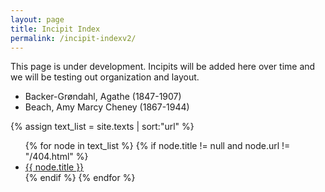 ```yaml
---
layout: page
title: Incipit Index
permalink: /incipit-indexv2/
---
```


This page is under development. Incipits will be added here over time and we will be testing out organization and layout.


- Backer-Grøndahl, Agathe (1847-1907)
- Beach, Amy Marcy Cheney (1867-1944)

<div>
{% assign text_list = site.texts | sort:"url" %}
<ul>
{% for node in text_list %}
  {% if node.title != null and node.url != "/404.html" %}
    <li><a class="sidebar-nav-item{% if page.url == node.url %} active{% endif %}" href="{{ site.baseurl }}{{ node.url }}">{{ node.title }}</a></li>
  {% endif %}
{% endfor %}
</ul>
</div>

